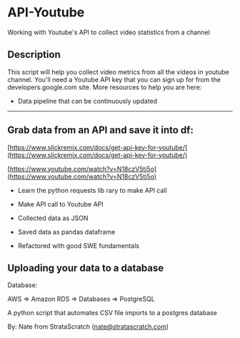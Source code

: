 # API-Youtube

Working with Youtube's API to collect video statistics from a channel

## Description

This script will help you collect video metrics from all the videos in youtube channel. You'll need a Youtube API key that you can sign up for from the developers.google.com site. More resources to help you are here:

- Data pipeline that can be continuously updated

___

## Grab data from an API and save it into df:

[https://www.slickremix.com/docs/get-api-key-for-youtube/](https://www.slickremix.com/docs/get-api-key-for-youtube/)

[https://www.youtube.com/watch?v=N18czV5tj5o](https://www.youtube.com/watch?v=N18czV5tj5o)

- Learn the python requests lib rary to make API call

- Make API call to Youtube API

- Collected data as JSON

- Saved data as pandas dataframe

- Refactored with good SWE fundamentals 

## Uploading your data to a database

Database:

AWS ⇒ Amazon RDS ⇒ Databases ⇒ PostgreSQL



A python script that automates CSV file imports to a postgres database

By: Nate from StrataScratch (nate@stratascratch.com)